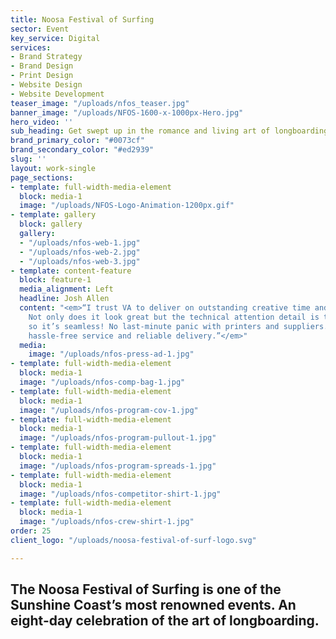 ```yaml
---
title: Noosa Festival of Surfing
sector: Event
key_service: Digital
services:
- Brand Strategy
- Brand Design
- Print Design
- Website Design
- Website Development
teaser_image: "/uploads/nfos_teaser.jpg"
banner_image: "/uploads/NFOS-1600-x-1000px-Hero.jpg"
hero_video: ''
sub_heading: Get swept up in the romance and living art of longboarding.
brand_primary_color: "#0073cf"
brand_secondary_color: "#ed2939"
slug: ''
layout: work-single
page_sections:
- template: full-width-media-element
  block: media-1
  image: "/uploads/NFOS-Logo-Animation-1200px.gif"
- template: gallery
  block: gallery
  gallery:
  - "/uploads/nfos-web-1.jpg"
  - "/uploads/nfos-web-2.jpg"
  - "/uploads/nfos-web-3.jpg"
- template: content-feature
  block: feature-1
  media_alignment: Left
  headline: Josh Allen
  content: "<em>“I trust VA to deliver on outstanding creative time and time again.
    Not only does it look great but the technical attention detail is there as well,
    so it’s seamless! No last-minute panic with printers and suppliers. Great creative,
    hassle-free service and reliable delivery.”</em>"
  media:
    image: "/uploads/nfos-press-ad-1.jpg"
- template: full-width-media-element
  block: media-1
  image: "/uploads/nfos-comp-bag-1.jpg"
- template: full-width-media-element
  block: media-1
  image: "/uploads/nfos-program-cov-1.jpg"
- template: full-width-media-element
  block: media-1
  image: "/uploads/nfos-program-pullout-1.jpg"
- template: full-width-media-element
  block: media-1
  image: "/uploads/nfos-program-spreads-1.jpg"
- template: full-width-media-element
  block: media-1
  image: "/uploads/nfos-competitor-shirt-1.jpg"
- template: full-width-media-element
  block: media-1
  image: "/uploads/nfos-crew-shirt-1.jpg"
order: 25
client_logo: "/uploads/noosa-festival-of-surf-logo.svg"

---
```

## The Noosa Festival of Surfing is one of the Sunshine Coast’s most renowned events. An eight-day celebration of the art of longboarding.